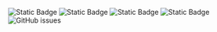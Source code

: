 ![Static Badge](https://img.shields.io/badge/blacklists-61-000000) ![Static Badge](https://img.shields.io/badge/blacklisted-2898766-cc0000) ![Static Badge](https://img.shields.io/badge/whitelisted-2250-00CC00) ![Static Badge](https://img.shields.io/badge/streaming_blacklist-28107-000000) ![GitHub issues](https://img.shields.io/github/issues/fabriziosalmi/blacklists)
